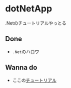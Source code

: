 # dotNetApp

.Netのチュートリアルやっとる

## Done

- `.Net`のハロワ

## Wanna do

- ここの[チュートリアル](https://learn.microsoft.com/en-us/training/paths/build-dotnet-applications-csharp/?WT.mc_id=dotnet-35129-website)
